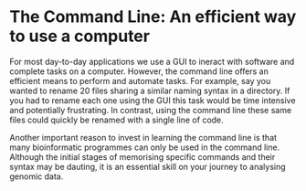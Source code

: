 # The Command Line: An efficient way to use a computer
For most day-to-day applications we use a GUI to ineract with software and complete tasks on a computer. However, the command line offers an efficient means to perform and automate tasks. For example, say you wanted to rename 20 files sharing a similar naming syntax in a directory. If you had to rename each one using the GUI this task would be time intensive and potentially frustrating. In contrast, using the command line these same files could quickly be renamed with a single line of code. 

Another important reason to invest in learning the command line is that many bioinformatic programmes can only be used in the command line. Although the initial stages of memorising specific commands and their syntax may be dauting, it is an essential skill on your journey to analysing genomic data.